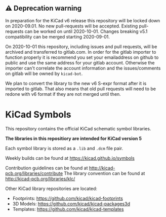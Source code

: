 ## :warning: Deprecation warning
In preparation for the KiCad v6 release this repository will be locked down on 2020-09.01. No new pull-requests will be accepted. Existing pull-requests can be worked on until 2020-10-01. Changes breaking v5.1 compatibility can be merged starting 2020-09-01.

On 2020-10-01 this repository, including issues and pull requests, will be archived and transferred to gitlab.com. In order for the gitlab importer to function properly it is recommend you set your emailaddress on github to public and use the same address for your gitlab account. Otherwise the importer can't correlate the account information and the issues/comments on gitlab will be owned by `kicad-bot`.

We plan to convert the library to the new v6 S-expr format after it is imported to gitlab. That also means that old pull requests will need to be redone with v6 format if they are not merged until then.

# KiCad Symbols

This repository contains the official KiCad schematic symbol libraries.

**The libraries in this repositiory are intended for KiCad version 5**

Each symbol library is stored as a `.lib` and `.dcm` file pair.

Weekly builds can be found at https://kicad.github.io/symbols

Contribution guidelines can be found at http://kicad-pcb.org/libraries/contribute
The library convention can be found at http://kicad-pcb.org/libraries/klc/

Other KiCad library repositories are located:

* Footprints: https://github.com/kicad/kicad-footprints
* 3D Models: https://github.com/kicad/kicad-packages3d
* Templates: https://github.com/kicad/kicad-templates

